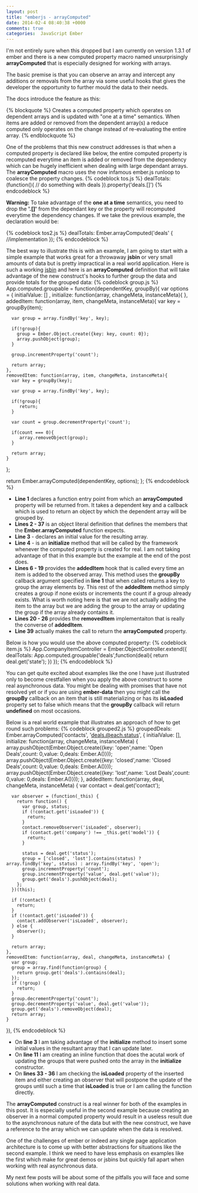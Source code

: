 ```yaml
---
layout: post
title: "emberjs - arrayComputed"
date: 2014-02-4 08:40:38 +0000
comments: true
categories:  JavaScript Ember
---
```

I'm not entirely sure when this dropped but I am currently on version 1.3.1 of ember and there is a new computed property macro named unsurprisingly **arrayComputed** that is especially designed for working with arrays.  

The basic premise is that you can observe an array and intercept any additions or removals from the array via some useful hooks that gives the developer the opportunity to further mould the data to their needs.

The docs introduce the feature as this:

{% blockquote %}
Creates a computed property which operates on dependent arrays and
  is updated with "one at a time" semantics. When items are added or
  removed from the dependent array(s) a reduce computed only operates
  on the change instead of re-evaluating the entire array.
{% endblockquote %}

One of the problems that this new construct addresses is that when a computed property is declared like below, the entire computed property is recomputed everytime an item is added or removed from the dependency which can be hugely inefficient when dealing with large dependant arrays.  The **arrayComputed** macro uses the now infamous ember.js runloop to coalesce the property changes.
{% codeblock tos.js %}
dealTotals: (function(){
	// do something with deals
}).property('deals.[]')
{% endcodeblock %} 

**Warning:** To take advantage of the **one at a time** semantics, you need to drop the **'.[]'** from the dependant key or the property will recomputed everytime the dependency changes.  If we take the previous example, the declaration would be:

{% codeblock tos2.js %}
dealTotals: Ember.arrayComputed('deals' {
	//implementation
});
{% endcodeblock %}

The best way to illustrate this is with an example, I am going to start with a simple example that works great for a throwaway **jsbin** or very small amounts of data but is pretty impractical in a real world application.  Here is such a working <a href="http://jsbin.com/ilosel/68/edit" target="_blank">jsbin</a> and here is an **arrayComputed** definition that will take advantage of the new construct's hooks to further group the data and provide totals for the grouped data:
{% codeblock group.js %}
App.computed.groupable = function(dependentKey, groupBy){
  var options = {
    initialValue: [] ,
    initialize: function(array, changeMeta, instanceMeta){
    },
    addedItem: function(array, item, changeMeta, instanceMeta){
      var key = groupBy(item);
  
      var group = array.findBy('key', key);
      
      if(!group){
        group = Ember.Object.create({key: key, count: 0});
        array.pushObject(group);
      }
      
      group.incrementProperty('count');
      
      return array;
    },
    removedItem: function(array, item, changeMeta, instanceMeta){
      var key = groupBy(key);
      
      var group = array.findBy('key', key);
      
      if(!group){
         return; 
      }
      
      var count = group.decrementProperty('count');
      
      if(count === 0){
         array.removeObject(group); 
      }
      
      return array;
    }
  };
  
  return Ember.arrayComputed(dependentKey, options);
};
{% endcodeblock %}
- **Line 1** declares a function entry point from which an **arrayComputed** property will be returned from.  It takes a dependent key and a callback which is used to return an object by which the dependent array will be grouped by.
- **Lines 2 - 37** is an object literal definition that defines the members that the **Ember.arrayComputed** function expects.
- **Line 3** - declares an initial value for the resulting array.
- **Line 4** - is an **initialize** method that will be called by the framework whenever the computed property is created for real.  I am not taking advantage of that in this example but the example at the end of the post does.
- **Lines 6 - 19** provides the **addedItem** hook that is called every time an item is added to the observed array.  This method uses the **groupBy** callback argument specified in **line 1** that when called returns a key to group the array elements by.  This rest of the **addedItem** method simply creates a group if none exists or increments the count if a group already exists.  What is worth noting here is that we are not actually adding the item to the array but we are adding the group to the array or updating the group if the array already contains it.
- **Lines 20 - 26** provides the **removedItem** implementaiton that is really the converse of **addedItem**.
- **Line 39** actually makes the call to return the **arrayComputed** property.

Below is how you would use the above computed property:
{% codeblock item.js %}
App.CompanyItemController = Ember.ObjectController.extend({
  dealTotals: App.computed.groupable('deals',function(deal){
     return deal.get('state'); 
  })
});
{% endcodeblock %}

You can get quite excited about examples like the one I have just illustrated only to become crestfallen when you apply the above construct to some real asynchronous data.  You might be dealing with promises that have not resolved yet or if you are using **ember-data** then you might call the **groupBy** callback on an item that is still materializing or has its **isLoaded** property set to false which means that the **groupBy** callback will return **undefined** on most occasions.

Below is a real world example that illustrates an approach of how to get round such problems:
{% codeblock grouped2.js %}
  groupedDeals: Ember.arrayComputed('contacts', 'deals.@each.status', {
    initialValue: [],
    initialize: function(array, changeMeta, instanceMeta) {
      array.pushObject(Ember.Object.create({key: 'open',name: 'Open Deals',count: 0,value: 0,deals: Ember.A()}));
      array.pushObject(Ember.Object.create({key: 'closed',name: 'Closed Deals',count: 0,value: 0,deals: Ember.A()}));
      array.pushObject(Ember.Object.create({key: 'lost',name: 'Lost Deals',count: 0,value: 0,deals: Ember.A()}));
    },
    addedItem: function(array, deal, changeMeta, instanceMeta) {
      var contact = deal.get('contact');
      
      var observer = (function(_this) {
        return function() {
          var group, status;
          if (!contact.get('isLoaded')) {
            return;
          }
          contact.removeObserver('isLoaded', observer);
          if (contact.get('company') !== _this.get('model')) {
            return;
          }
          
          status = deal.get('status');
          group = ['closed', 'lost'].contains(status) ? array.findBy('key', status) : array.findBy('key', 'open');
          group.incrementProperty('count');
          group.incrementProperty('value', deal.get('value'));
          group.get('deals').pushObject(deal);
        };
      })(this);
      
      if (!contact) {
        return;
      }
      if (!contact.get('isLoaded')) {
        contact.addObserver('isLoaded', observer);
      } else {
        observer();
      }
      
      return array;
    },
    removedItem: function(array, deal, changeMeta, instanceMeta) {
      var group;
      group = array.find(function(group) {
        return group.get('deals').contains(deal);
      });
      if (!group) {
        return;
      }
      group.decrementProperty('count');
      group.decrementProperty('value', deal.get('value'));
      group.get('deals').removeObject(deal);
      return array;
    }
  }),
{% endcodeblock %}
- On **line 3** I am taking advantage of the **initialize** method to insert some initial values in the resultant array that I can update later.
- On **line 11** I am creating an inline function that does the acutal work of updating the groups that were pushed onto the array in the **initialize** constructor.
- On **lines 33 - 36** I am checking the **isLoaded** property of the inserted item and either creating an observer that will postpone the update of the groups until such a time that **isLoaded** is true or I am calling the function directly.

The **arrayComputed** construct is a real winner for both of the examples in this post. It is especially useful in the second example because creating an observer in a normal computed property would result in a useless result due to the asynchronous nature of the data but with the new construct, we have a reference to the array which we can update when the data is resolved.

One of the challenges of ember or indeed any single page application architecture is to come up with better abstractions for situations like the second example.  I think we need to have less emphasis on examples like the first which make for great demos or jsbins but quickly fall apart when working with real asynchronous data.

My next few posts will be about some of the pitfalls you will face and some solutions when working with real data.
